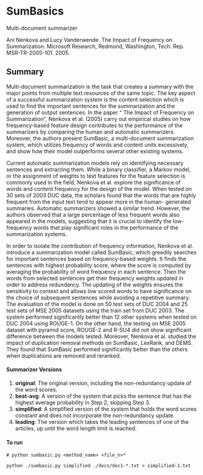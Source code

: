 # SumBasics

Multi-document summarizer

Ani Nenkova and Lucy Vanderwende. The Impact of Frequency on Summarization. Microsoft Research, Redmond, Washington, Tech. Rep. MSR-TR-2005-101. 2005.

## Summary
Multi-document summarization is the task that creates a summary with the major points from multiple text resources of the same topic. The key aspect of a successful summarization system is the content selection which is used to find the important sentences for the summarization and the generation of output sentences. In the paper “ The Impact of Frequency on Summarization”, Nenkova et al. (2005) carry out empirical studies on how frequency-based feature design contributes to the performance of the summarizers by comparing the human and automatic summarizers. Moreover, the authors present SumBasic, a multi-document summarization system, which utilizes frequency of words and content units excessively, and show how their model outperforms several other existing systems.

Current automatic summarization models rely on identifying necessary sentences and extracting them. While a binary classifier, a Markov model, or the assignment of weights to text features for the feature selection is commonly used in the field, Nenkova et al. explore the significance of words and content frequency for the design of the model. When tested on 30 sets of 2003 DUC data, the scholars found that the words that are highly frequent from the input text tend to appear more in the human- generated summaries. Automatic summarizers showed a similar trend. However, the authors observed that a large percentage of less frequent words also appeared in the models, suggesting that it is crucial to identify the low-frequency words that play significant roles in the performance of the summarization systems.

In order to isolate the contribution of frequency information, Nenkova et al. introduce a summarization model called SumBasic, which greedily searches for important sentences based on frequency-based weights. It finds the sentences with highest probability score, where the score is computed by averaging the probability of word frequency in each sentence. Then the words from selected sentences get their frequency weights updated in order to address redundancy. The updating of the weights ensures the sensitivity to context and allows low scored words to have significance on the choice of subsequent sentences while avoiding a repetitive summary. The evaluation of the model is done on 50 test sets of DUC 2004 and 25 test sets of MSE 2005 datasets using the train set from DUC 2003. The system performed significantly better than 12 other systems when tested on DUC 2004 using ROUGE-1. On the other hand, the testing on MSE 2005 dataset with pyramid score, ROUGE-2 and R-SU4 did not show significant difference between the models tested. Moreover, Nenkova et al. studied the impact of duplication removal methods on SumBasic, LexRank, and DEMS. They found that SumBasic performed significantly better than the others when duplications are removed and reranked.


#### Summarizer Versions
1. **original**: The original version, including the non-redundancy update of the word scores.
2. **best-avg**: A version of the system that picks the sentence that has the highest average probability
in Step 2, skipping Step 3.
3. **simplified**: A simplified version of the system that holds the word scores constant and does not incorporate the non-redundancy update.
4. **leading**: The version which takes the leading sentences of one of the articles, up until the word length limit is reached.

#### To run
```
# python sumbasic.py <method_name> <file_n>*

python ./sumbasic.py simplified ./docs/doc1-*.txt > simplified-1.txt
```
